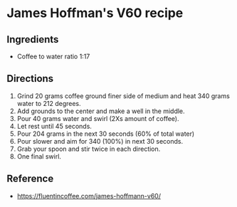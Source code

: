 # James Hoffman's V60 recipe

## Ingredients
* Coffee to water ratio 1:17 

## Directions
1. Grind 20 grams coffee ground finer side of medium and heat 340 grams water to 212 degrees.
2. Add grounds to the center and make a well in the middle. 
3. Pour 40 grams water and swirl (2Xs amount of coffee).
4. Let rest until 45 seconds.
5. Pour 204 grams in the next 30 seconds (60% of total water)
6. Pour slower and aim for 340 (100%) in next 30 seconds.
7. Grab your spoon and stir twice in each direction.
8. One final swirl.

## Reference
* <https://fluentincoffee.com/james-hoffmann-v60/>